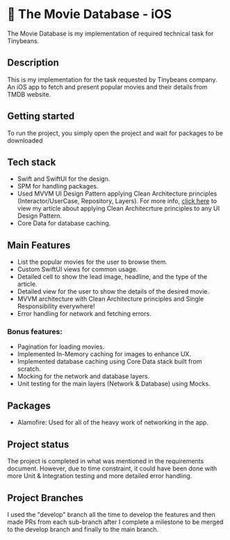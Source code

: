 # 🍏 The Movie Database - iOS
The Movie Database is my implementation of required technical task for Tinybeans.

## Description
This is my implementation for the task requested by Tinybeans company. An iOS app to fetch and present popular movies and their details from TMDB website.

## Getting started
To run the project, you simply open the project and wait for packages to be downloaded

## Tech stack
- Swift and SwiftUI for the design.
- SPM for handling packages.
- Used MVVM UI Design Pattern applying Clean Architecture principles (Interactor/UserCase, Repository, Layers). For more info, <a href="https://www.google.com](https://inoor.hashnode.dev/clean-mvp-with-swift">click here</a> to view my article about applying Clean Architecrture principles to any UI Design Pattern.
- Core Data for database caching.

## Main Features
- List the popular movies for the user to browse them.
- Custom SwiftUI views for common usage.
- Detailed cell to show the lead image, headline, and the type of the article.
- Detailed view for the user to show the details of the desired movie.
- MVVM architecture with Clean Architecture principles and Single Responsibility everywhere!
- Error handling for network and fetching errors.

### Bonus features:
- Pagination for loading movies.
- Implemented In-Memory caching for images to enhance UX.
- Implemented database caching using Core Data stack built from scratch.
- Mocking for the network and database layers.
- Unit testing for the main layers (Network & Database) using Mocks.

## Packages
- Alamofire: Used for all of the heavy work of networking in the app.

## Project status
The project is completed in what was mentioned in the requirements document. 
However, due to time constraint, it could have been done with more Unit & Integration testing and more detailed error handling.

## Project Branches
I used the "develop" branch all the time to develop the features and then made PRs from each sub-branch after I complete a milestone to be merged to the develop branch and finally to the main branch.
